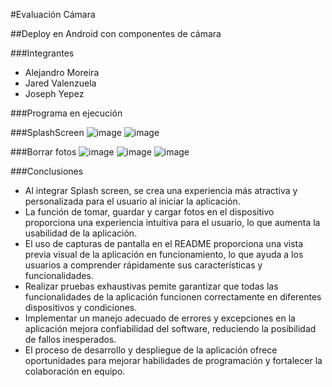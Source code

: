 #Evaluación Cámara

##Deploy en Android con componentes de cámara

###Integrantes
* Alejandro Moreira
* Jared Valenzuela
* Joseph Yepez

###Programa en ejecución

###SplashScreen
![image](https://github.com/JosephYM07/AppIonic_Camera/assets/117743484/649e2069-3007-4675-bbdb-54c44024f837)
![image](https://github.com/JosephYM07/AppIonic_Camera/assets/117743484/4b4567a2-68bf-4db4-95eb-4bb234007055)


###Borrar fotos
![image](https://github.com/JosephYM07/AppIonic_Camera/assets/117743484/d36c9a68-b403-4b0a-a141-e69507142658)
![image](https://github.com/JosephYM07/AppIonic_Camera/assets/117743484/a923f2a9-e603-487a-8617-3c90641d82e0)
![image](https://github.com/JosephYM07/AppIonic_Camera/assets/117743484/0ca27938-5fb1-45ef-a76d-f667645bbd62)

###Conclusiones
* Al integrar Splash screen, se crea una experiencia más atractiva y personalizada para el usuario al iniciar la aplicación.
* La función de tomar, guardar y cargar fotos en el dispositivo proporciona una experiencia intuitiva para el usuario, lo que aumenta la usabilidad de la aplicación.
* El uso de capturas de pantalla en el README proporciona una vista previa visual de la aplicación en funcionamiento, lo que ayuda a los usuarios a comprender rápidamente sus características y funcionalidades.
* Realizar pruebas exhaustivas pemite garantizar que todas las funcionalidades de la aplicación funcionen correctamente en diferentes dispositivos y condiciones.
* Implementar un manejo adecuado de errores y excepciones en la aplicación mejora confiabilidad del software, reduciendo la posibilidad de fallos inesperados.
* El proceso de desarrollo y despliegue de la aplicación ofrece oportunidades para mejorar habilidades de programación y fortalecer la colaboración en equipo.
